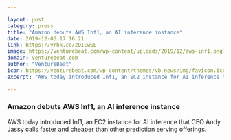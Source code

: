 ```yaml
---

layout: post
category: press
title: "Amazon debuts AWS Inf1, an AI inference instance"
date: 2019-12-03 17:16:21
link: https://vrhk.co/2DIEwSE
image: https://venturebeat.com/wp-content/uploads/2019/12/aws-inf1.png?w=1200&strip=all
domain: venturebeat.com
author: "VentureBeat"
icon: https://venturebeat.com/wp-content/themes/vb-news/img/favicon.ico
excerpt: "AWS today introduced Inf1, an EC2 instance for AI inference that CEO Andy Jassy calls faster and cheaper than other prediction serving offerings."

---
```


### Amazon debuts AWS Inf1, an AI inference instance

AWS today introduced Inf1, an EC2 instance for AI inference that CEO Andy Jassy calls faster and cheaper than other prediction serving offerings.